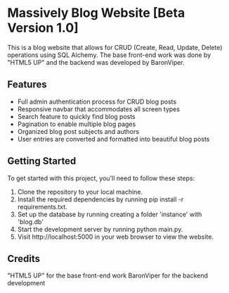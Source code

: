 # Massively Blog Website [Beta Version 1.0]
This is a blog website that allows for CRUD (Create, Read, Update, Delete) operations using SQL Alchemy. The base front-end work was done by "HTML5 UP" and the backend was developed by BaronViper.

## Features
* Full admin authentication process for CRUD blog posts
* Responsive navbar that accommodates all screen types
* Search feature to quickly find blog posts
* Pagination to enable multiple blog pages
* Organized blog post subjects and authors
* User entries are converted and formatted into beautiful blog posts

## Getting Started
To get started with this project, you'll need to follow these steps:

1. Clone the repository to your local machine.
2. Install the required dependencies by running pip install -r requirements.txt.
3. Set up the database by running creating a folder 'instance' with 'blog.db'
4. Start the development server by running python main.py.
5. Visit http://localhost:5000 in your web browser to view the website.

## Credits
"HTML5 UP" for the base front-end work
BaronViper for the backend development

